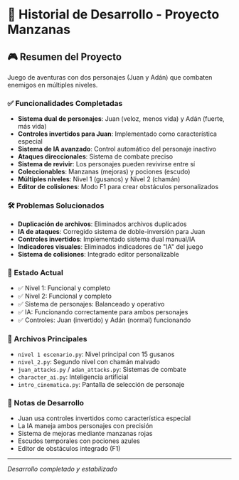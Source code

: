 # 📜 Historial de Desarrollo - Proyecto Manzanas

## 🎮 Resumen del Proyecto
Juego de aventuras con dos personajes (Juan y Adán) que combaten enemigos en múltiples niveles.

### ✅ Funcionalidades Completadas
- **Sistema dual de personajes**: Juan (veloz, menos vida) y Adán (fuerte, más vida)
- **Controles invertidos para Juan**: Implementado como característica especial
- **Sistema de IA avanzado**: Control automático del personaje inactivo
- **Ataques direccionales**: Sistema de combate preciso
- **Sistema de revivir**: Los personajes pueden revivirse entre sí
- **Coleccionables**: Manzanas (mejoras) y pociones (escudo)
- **Múltiples niveles**: Nivel 1 (gusanos) y Nivel 2 (chamán)
- **Editor de colisiones**: Modo F1 para crear obstáculos personalizados

### 🛠️ Problemas Solucionados
- **Duplicación de archivos**: Eliminados archivos duplicados
- **IA de ataques**: Corregido sistema de doble-inversión para Juan
- **Controles invertidos**: Implementado sistema dual manual/IA
- **Indicadores visuales**: Eliminados indicadores de "IA" del juego
- **Sistema de colisiones**: Integrado editor personalizable

### 🎯 Estado Actual
- ✅ Nivel 1: Funcional y completo
- ✅ Nivel 2: Funcional y completo  
- ✅ Sistema de personajes: Balanceado y operativo
- ✅ IA: Funcionando correctamente para ambos personajes
- ✅ Controles: Juan (invertido) y Adán (normal) funcionando

### 🔧 Archivos Principales
- `nivel 1 escenario.py`: Nivel principal con 15 gusanos
- `nivel_2.py`: Segundo nivel con chamán malvado
- `juan_attacks.py` / `adan_attacks.py`: Sistemas de combate
- `character_ai.py`: Inteligencia artificial
- `intro_cinematica.py`: Pantalla de selección de personaje

### 📝 Notas de Desarrollo
- Juan usa controles invertidos como característica especial
- La IA maneja ambos personajes con precisión
- Sistema de mejoras mediante manzanas rojas
- Escudos temporales con pociones azules
- Editor de obstáculos integrado (F1)

---
*Desarrollo completado y estabilizado*